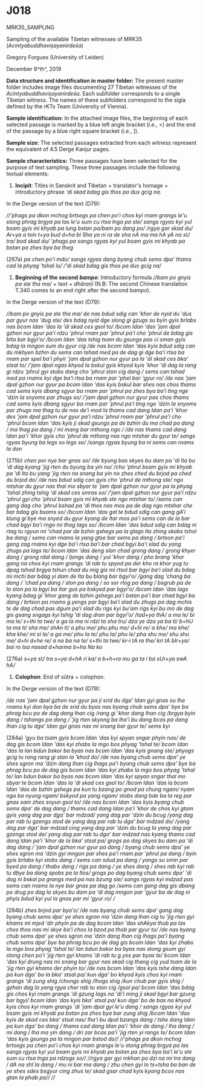 # J018
MRK35_SAMPLING

Sampling of the available Tibetan witnesses of MRK35 (*Acintyabuddhaviṣayanirdeśa*)

Gregory Forgues (University of Leiden)

December 9^th^, 2019

**Data structure and identification in master folder:** The present master folder includes image files documenting 27 Tibetan witnesses of the *Acintyabuddhaviṣayanirdeśa*. Each subfolder corresponds to a single Tibetan witness. The names of these subfolders correspond to the sigla defined by the rKTs Team (University of Vienna).

**Sample identification:** In the attached image files, the beginning of each selected passage is marked by a blue left angle bracket (i.e., <) and the end of the passage by a blue right square bracket (i.e., ]).

**Sample size:** The selected passages extracted from each witness represent the equivalent of 4.5 Derge Kanjur pages.

**Sample characteristics:** Three passages have been selected for the purpose of text sampling. These three passages include the following textual elements:

1.  **Incipit**: Titles in Sanskrit and Tibetan + translator's homage + introductory phrase *'di skad bdag gis thos pa dus gcig na*.

In the Derge version of the text (D79):

*//'phags pa dkon mchog brtsegs pa chen po'i chos kyi rnam grangs le'u stong phrag brgya pa las le'u sum cu rtsa lnga pa ste/ sangs rgyas kyi yul bsam gyis mi khyab pa lung bstan pa/bam po dang po/ /rgya gar skad du/ Ar+ya a tsin t+ya bud d+ha bi Sha ya ni ra de sha nA ma ma hA yA na sU tra/ bod skad du/ 'phags pa sangs rgyas kyi yul bsam gyis mi khyab pa bstan pa zhes bya ba theg*

(267a) *pa chen po'i mdo/ sangs rgyas dang byang chub sems dpa' thams cad la phyag 'tshal lo/ /'di skad bdag gis thos pa dus gcig na/*

1.  **Beginning of the second** ***bampo***: Introductory formula *//bam po gnyis pa ste tha ma/* + text + *dhāraṇī* (N.B: The second Chinese translation T.340 comes to an end right after the second *bampo*).

In the Derge version of the text (D79):

*//bam po gnyis pa ste tha ma/ de nas bdud sdig can 'khor de nyid du 'dus par gyur nas 'dug ste/ des bdag nyid dge slong gi gzugs su byin gyis brlabs nas bcom ldan 'das la 'di skad ces gsol to/ /bcom ldan 'das 'jam dpal gzhon nur gyur pa'i rdzu 'phrul rnam par 'phrul pa'i cho 'phrul de bdag gis blta bar bgyi'o/ /bcom ldan 'das tshig tsam du gsungs pas ci sman gyis bdag la mngon sum du gyur cig /de nas bcom ldan 'das kyis bdud sdig can du mkhyen bzhin du sems can tshad med pa de dag gi dge ba'i rtsa ba rnam par spel ba'i phyir 'jam dpal gzhon nur gyur pa la 'di skad ces bka' stsal to/ /'jam dpal ngas khyod la bskul gyis khyod kyis 'khor 'di dag la rang gi rdzu 'phrul gyi stobs dang cho 'phrul ston cig dang / sems can tshad med pa rnams kyi dge ba'i rtsa ba rnam par 'phel bar 'gyur ro/ /de nas 'jam dpal gzhon nur gyur pa bcom ldan 'das kyis bskul bar shes nas chos thams cad sems kyis dbang sgyur ba rnam par 'phrul pa zhes bya ba'i ting nge 'dzin la snyoms par zhugs so/ /'jam dpal gzhon nur gyur pas chos thams cad sems kyis dbang sgyur ba rnam par 'phrul pa'i ting nge 'dzin la snyoms par zhugs ma thag tu de nas de'i mod la thams cad dang ldan pa'i 'khor des 'jam dpal gzhon nur gyur pa'i rdzu 'phrul rnam par 'phrul pa'i cho 'phrul bcom ldan 'das kyis ji skad gsungs pa de bzhin du ma chad pa dang / ma lhag pa dang / mi mang bar mthong ngo / /de nas thams cad dang ldan pa'i 'khor gyis cho 'phrul de mthong nas ngo mtshar du gyur te/ sangs rgyas byung ba legs so legs so/ /sangs rgyas byung ba ni sems can rnams la don*

(275b) *chen por nye bar gnas so/ /de byung bas skyes bu dam pa 'di lta bu 'di dag kyang 'jig rten du byung ba yin no/ /cho 'phrul bsam gyis mi khyab pa 'di lta bu yang 'jig rten na snang ba yin no zhes ched du brjod pa ched du brjod do/ /de nas bdud sdig can gyis cho 'phrul de mthong ste/ ngo mtshar du gyur nas thal mo sbyar te 'jam dpal gzhon nur gyur pa la phyag 'tshal zhing tshig 'di skad ces smras so/ /'jam dpal gzhon nur gyur pa'i rdzu 'phrul gyi cho 'phrul bsam gyis mi khyab ste ngo mtshar to/ /sems can gang dag cho 'phrul bshad pa 'di thos nas mos pa de dag ngo mtshar che bar bdag gis bsams so/ /bcom ldan 'das gal te bdud sdig can gang gA'i klung gi bye ma snyed du gyur kyang de ltar mos pa'i sems can de la bar chad bgyi ba'i rngo mi thog lags so/ /bcom ldan 'das bdud sdig can bdag ni rtag tu rgyun mi 'chad par de bzhin gshegs pa la glags lta zhing skabs tshol ba dang / sems can rnams la yang gtse bar sems pa dang / brtson pa'i gang zag rnams kyi dge ba'i rtsa ba'i bar chad bgyi ba'i slad du yang zhugs pa lags te/ bcom ldan 'das deng slan chad grong dang / grong khyer dang / grong rdal dang / ljongs dang / yul 'khor dang / pho brang 'khor gang na chos kyi rnam grangs 'di rab tu spyod pa der kho ra khor yug tu dpag tshad brgya tshun chad du mig gis mi rtsol bar bgyi ba'i slad du bdag mi mchi bar bdag yi dam de lta bu blang bar bgyi'o/ /gang dag 'chang ba dang / 'chad pa dang / ston pa dang / so sor rtog pa dang / bsgrub pa de la ston pa la bgyi ba ltar gus pa bskyed par bgyi'o/ /bcom ldan 'das lags kyang bdag gi 'khor gang de bzhin gshegs pa'i bstan pa'i bar chad bgyi ba dang / brtson pa rnams g.yengs par bgyi ba'i slad du zhugs pa dag mchis te de dag chad pas dgum pa'i slad du rigs kyi bu'am rigs kyi bu mo de dag gis gsang sngags kyi tshig 'di dag dran par bgyi'o/ /tad+ya thA/ a ma le/ bi ma le/ s+thi ta twe/ a ga la ma ni rdzi ta sha tru/ dza ye dza ya ba ti/ b+hU ta ma ti/ sha me/ shAn ti/ a phu me/ phu phu me/ d+hi re/ a khe/ ma khe/ kha khe/ mi si le/ a ga me/ phu la te/ phu la/ phu le/ pha shu me/ shu shu me/ d+hi d+he re/ a na ba na te/ s+thi ta twe/ kr-i tA ra the/ kri tA bIr+ya/ bai ro tsa nasad d+harma b+ha Na ko*

(276a) *s+ya sU tra s+ya d+hA ri ka/ a b+h+ra mu ga ta i ba sUr+ya swA hA/*

1.  **Colophon**: End of sūtra + colophon.

In the Derge version of the text (D79):

*/de nas 'jam dpal gzhon nur gyur pa ji srid du dga' ldan gyi gnas su lha rnams kyi don bya ba de srid du byas nas byang chub sems dpa' bye ba phrag bcu po de dag dang lhan cig /rang gi 'khor dang lhan cig /brgya byin dang / tshangs pa dang / 'jig rten skyong ba lha'i bu dang bcas pa dang lhan cig tu dga' ldan gyi gnas nas mi snang bar gyur te/ sems kyi*

(284a) *'gyu ba tsam gyis bcom ldan 'das kyi spyan sngar phyin nas/ de dag gis bcom ldan 'das kyi zhabs la mgo bos phyag 'tshal te/ bcom ldan 'das la lan bdun bskor ba byas nas bcom ldan 'das kyis gnang ste/ phyogs gcig tu rang rang gi stan la 'khod do/ /de nas byang chub sems dpa' ye shes sgron ma 'dzin dang lhan cig lhags pa'i byang chub sems dpa' bye ba phrag bcu po de dag gis bcom ldan 'das kyi zhabs la mgo bos phyag 'tshal te/ lan bdun bskor ba byas nas bcom ldan 'das kyi spyan sngar thal mo sbyar te bcom ldan 'das la 'di skad ces gsol to/ /bcom ldan 'das la bcom ldan 'das de bzhin gshegs pa kun tu bzang po gnod pa chung ngam/ nyam nga ba nyung ngam/ bskyod pa yang ngam/ stobs dang bde ba la reg par gnas sam zhes snyun gsol to/ /de nas bcom ldan 'das kyis byang chub sems dpa' de dag dang / thams cad dang ldan pa'i 'khor de chos kyi gtam gyis yang dag par dga' bar mdzad/ yang dag par 'dzin du bcug /yang dag par rab tu gzengs stod de yang dag par rab tu dga' bar mdzad do/ /yang dag par dga' bar mdzad cing yang dag par 'dzin du bcug la yang dag par gzengs stod de/ yang dag par rab tu dga' bar mdzad nas kyang thams cad dang ldan pa'i 'khor de la bka' stsal pa/ grogs po dag skyes bu dam pa 'di dag dang / 'jam dpal gzhon nur gyur pa dang / byang chub sems dpa' ye shes sgron ma 'dzin gyi mngon par shes pa'i rnam par 'phrul pa dang / byin gyis brlabs kyi stobs dang / sems can sdud pa dang / yongs su smin par byed pa dang / thabs dang / rigs pa dang / ye shes dang / shes rab kyi rab tu dbye ba dang spobs pa la ltos/ grogs po dag byang chub sems dpa' 'di dag ni bskal pa grangs med pa nas bzung ste/ sangs rgyas kyi mdzad pas sems can rnams la nye bar gnas pa dag go /sems can gang dag gis dbang po drug po dag la skyes bu dam pa 'di dag mngon par 'gyur ba de dag ni phyis bdud kyi yul la gnas par mi 'gyur ro/ /*

(284b) *zhes brjod par bya'o/ /de nas byang chub sems dpa' gang dag byang chub sems dpa' ye shes sgron ma 'dzin dang lhan cig tu 'jig rten gyi khams mi mjed 'dir phyin pa de dag bcom ldan 'das shAkya thub pa las chos thos nas mi skye ba'i chos la bzod pa thob par gyur to/ /de nas byang chub sems dpa' ye shes sgron ma 'dzin dang lhan cig lhags pa'i byang chub sems dpa' bye ba phrag bcu po de dag gis bcom ldan 'das kyi zhabs la mgo bos phyag 'tshal te/ lan bdun bskor ba byas nas stong gsum gyi stong chen po'i 'jig rten gyi khams 'di rab tu g.yos par byas te/ bcom ldan 'das kyi drung nas mi snang bar gyur nas skad cig thang cig yud tsam de la 'jig rten gyi khams der phyin to/ /de nas bcom ldan 'das kyis tshe dang ldan pa kun dga' bo la bka' stsal pa/ kun dga' bo khyod kyis chos kyi rnam grangs 'di zung shig /chongs shig /lhogs shig /kun chub par gyis shig / gzhan dag la yang rgya cher rab tu ston cig /gsol pa/ bcom ldan 'das bdag gis chos kyi rnam grangs 'di gzung lags na 'di'i ming ji skad bgyi bar gzung bar bgyi/ bcom ldan 'das kyis bka' stsal pa/ kun dga' bo de bas na khyod kyis chos kyi rnam grangs 'di 'jam dpal gyi le'u dang / sangs rgyas kyi yul bsam gyis mi khyab pa bstan pa zhes bya bar zung shig /bcom ldan 'das kyis de skad ces bka' stsal nas/ lha'i bu dpal bzangs dang / tshe dang ldan pa kun dga' bo dang / thams cad dang ldan pa'i 'khor de dang / lha dang / mi dang / lha ma yin dang / dri zar bcas pa'i 'jig rten yi rangs te/ bcom ldan 'das kyis gsungs pa la mngon par bstod do// //'phags pa dkon mchog brtsegs pa chen po'i chos kyi rnam grangs le'u stong phrag brgya pa las sangs rgyas kyi yul bsam gyis mi khyab pa bstan pa zhes bya ba'i le'u ste sum cu rtsa lnga pa rdzogs so// //rgya gar gyi mkhan po dzi na mi tra dang / dA na shI la dang / mu ni bar ma dang / zhu chen gyi lo ts+tsha ba ban de ye shes sdes bsgyur cing zhus te/ skad gsar chad kyis kyang bcos nas gtan la phab pa// //*
